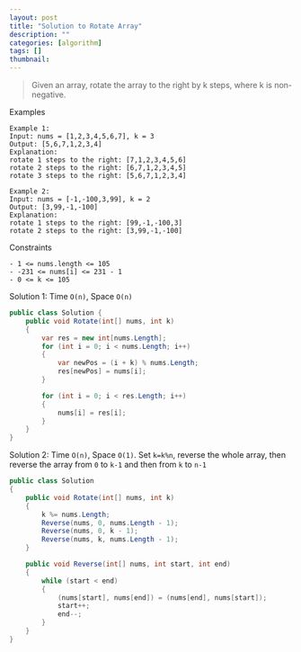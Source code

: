 ```yaml
---
layout: post
title: "Solution to Rotate Array"
description: ""
categories: [algorithm]
tags: []
thumbnail:
---
```


> Given an array, rotate the array to the right by k steps, where k is non-negative.

Examples
```
Example 1:
Input: nums = [1,2,3,4,5,6,7], k = 3
Output: [5,6,7,1,2,3,4]
Explanation:
rotate 1 steps to the right: [7,1,2,3,4,5,6]
rotate 2 steps to the right: [6,7,1,2,3,4,5]
rotate 3 steps to the right: [5,6,7,1,2,3,4]

Example 2:
Input: nums = [-1,-100,3,99], k = 2
Output: [3,99,-1,-100]
Explanation:
rotate 1 steps to the right: [99,-1,-100,3]
rotate 2 steps to the right: [3,99,-1,-100]
```

Constraints
```
- 1 <= nums.length <= 105
- -231 <= nums[i] <= 231 - 1
- 0 <= k <= 105
```

<!-- more -->

Solution 1: Time `O(n)`, Space `O(n)`
```csharp
public class Solution {
    public void Rotate(int[] nums, int k)
    {
        var res = new int[nums.Length];
        for (int i = 0; i < nums.Length; i++)
        {
            var newPos = (i + k) % nums.Length;
            res[newPos] = nums[i];
        }

        for (int i = 0; i < res.Length; i++)
        {
            nums[i] = res[i];
        }
    }
}
```

Solution 2: Time `O(n)`, Space `O(1)`. Set `k=k%n`, reverse the whole array, then reverse
the array from `0` to `k-1` and then from `k` to `n-1`
```csharp
public class Solution
{
    public void Rotate(int[] nums, int k)
    {
        k %= nums.Length;
        Reverse(nums, 0, nums.Length - 1);
        Reverse(nums, 0, k - 1);
        Reverse(nums, k, nums.Length - 1);
    }

    public void Reverse(int[] nums, int start, int end)
    {
        while (start < end)
        {
            (nums[start], nums[end]) = (nums[end], nums[start]);
            start++;
            end--;
        }
    }
}
```
